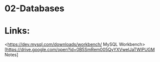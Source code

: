 # 02-Databases

# Links:
<https://dev.mysql.com/downloads/workbench/ MySQL Workbench>
[https://drive.google.com/open?id=0B5SmRem005QyYXVwelJaTWlPUGM Notes]
